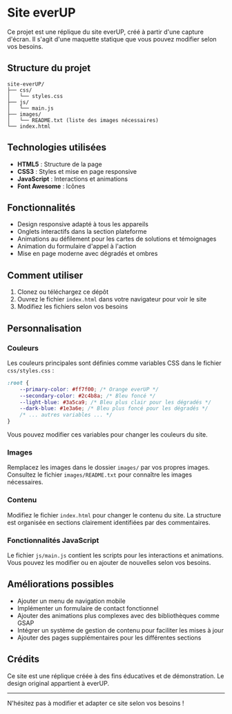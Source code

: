 # Site everUP

Ce projet est une réplique du site everUP, créé à partir d'une capture d'écran. Il s'agit d'une maquette statique que vous pouvez modifier selon vos besoins.

## Structure du projet

```
site-everUP/
├── css/
│   └── styles.css
├── js/
│   └── main.js
├── images/
│   └── README.txt (liste des images nécessaires)
└── index.html
```

## Technologies utilisées

- **HTML5** : Structure de la page
- **CSS3** : Styles et mise en page responsive
- **JavaScript** : Interactions et animations
- **Font Awesome** : Icônes

## Fonctionnalités

- Design responsive adapté à tous les appareils
- Onglets interactifs dans la section plateforme
- Animations au défilement pour les cartes de solutions et témoignages
- Animation du formulaire d'appel à l'action
- Mise en page moderne avec dégradés et ombres

## Comment utiliser

1. Clonez ou téléchargez ce dépôt
2. Ouvrez le fichier `index.html` dans votre navigateur pour voir le site
3. Modifiez les fichiers selon vos besoins

## Personnalisation

### Couleurs

Les couleurs principales sont définies comme variables CSS dans le fichier `css/styles.css` :

```css
:root {
    --primary-color: #ff7f00; /* Orange everUP */
    --secondary-color: #2c4b8a; /* Bleu foncé */
    --light-blue: #3a5ca9; /* Bleu plus clair pour les dégradés */
    --dark-blue: #1e3a6e; /* Bleu plus foncé pour les dégradés */
    /* ... autres variables ... */
}
```

Vous pouvez modifier ces variables pour changer les couleurs du site.

### Images

Remplacez les images dans le dossier `images/` par vos propres images. Consultez le fichier `images/README.txt` pour connaître les images nécessaires.

### Contenu

Modifiez le fichier `index.html` pour changer le contenu du site. La structure est organisée en sections clairement identifiées par des commentaires.

### Fonctionnalités JavaScript

Le fichier `js/main.js` contient les scripts pour les interactions et animations. Vous pouvez les modifier ou en ajouter de nouvelles selon vos besoins.

## Améliorations possibles

- Ajouter un menu de navigation mobile
- Implémenter un formulaire de contact fonctionnel
- Ajouter des animations plus complexes avec des bibliothèques comme GSAP
- Intégrer un système de gestion de contenu pour faciliter les mises à jour
- Ajouter des pages supplémentaires pour les différentes sections

## Crédits

Ce site est une réplique créée à des fins éducatives et de démonstration. Le design original appartient à everUP.

---

N'hésitez pas à modifier et adapter ce site selon vos besoins !
